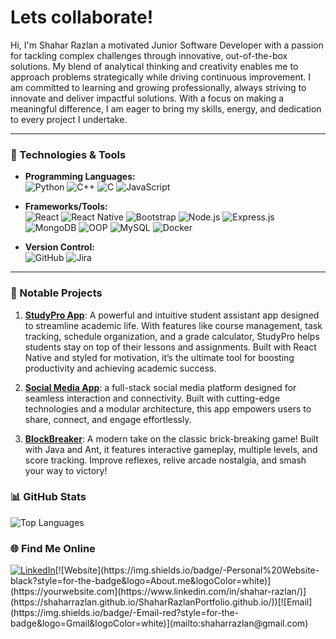 
# Lets collaborate!
Hi, I'm Shahar Razlan a motivated Junior Software Developer with a passion for tackling complex challenges through innovative, out-of-the-box solutions.
My blend of analytical thinking and creativity enables me to approach problems strategically while driving continuous improvement.
I am committed to learning and growing professionally, always striving to innovate and deliver impactful solutions. With a focus on making a meaningful difference,
I am eager to bring my skills, energy, and dedication to every project I undertake.

---

### 🔧 Technologies & Tools

- **Programming Languages:**  
![Python](https://img.shields.io/badge/-Python-3776AB?style=for-the-badge&logo=python&logoColor=white) ![C++](https://img.shields.io/badge/-C%2B%2B-00599C?style=for-the-badge&logo=c%2B%2B&logoColor=white) ![C](https://img.shields.io/badge/-C-A8B9CC?style=for-the-badge&logo=c&logoColor=white) ![JavaScript](https://img.shields.io/badge/-JavaScript-F7DF1E?style=for-the-badge&logo=javascript&logoColor=black)

- **Frameworks/Tools:**  
![React](https://img.shields.io/badge/-React-61DAFB?style=for-the-badge&logo=react&logoColor=black) ![React Native](https://img.shields.io/badge/-React%20Native-61DAFB?style=for-the-badge&logo=react&logoColor=black) ![Bootstrap](https://img.shields.io/badge/-Bootstrap-7952B3?style=for-the-badge&logo=bootstrap&logoColor=white) ![Node.js](https://img.shields.io/badge/-Node.js-339933?style=for-the-badge&logo=node.js&logoColor=white) ![Express.js](https://img.shields.io/badge/-Express.js-000000?style=for-the-badge&logo=express&logoColor=white) ![MongoDB](https://img.shields.io/badge/-MongoDB-47A248?style=for-the-badge&logo=mongodb&logoColor=white) ![OOP](https://img.shields.io/badge/-OOP-563D7C?style=for-the-badge) ![MySQL](https://img.shields.io/badge/-MySQL-4479A1?style=for-the-badge&logo=mysql&logoColor=white) ![Docker](https://img.shields.io/badge/-Docker-2496ED?style=for-the-badge&logo=docker&logoColor=white)

- **Version Control:**  
![GitHub](https://img.shields.io/badge/-GitHub-181717?style=for-the-badge&logo=github&logoColor=white) ![Jira](https://img.shields.io/badge/-Jira-0052CC?style=for-the-badge&logo=jira&logoColor=white)

---

### 🌟 Notable Projects
1. **[StudyPro App](https://github.com/shaharrazlan/StudyProApp)**: A powerful and intuitive student assistant app designed to streamline academic life. With features like course management, task tracking, schedule organization, and a grade calculator, StudyPro helps students stay on top of their lessons and assignments. Built with React Native and styled for motivation, it’s the ultimate tool for boosting productivity and achieving academic success.
 
2. **[Social Media App](https://github.com/shaharrazlan/Social-Media-App)**: a full-stack social media platform designed for seamless interaction and connectivity. Built with cutting-edge technologies and a modular architecture, this app empowers users to share, connect, and engage effortlessly.
 
3. **[BlockBreaker](https://github.com/shaharrazlan/BlockBreaker)**: A modern take on the classic brick-breaking game! Built with Java and Ant, it features interactive gameplay, multiple levels, and score tracking. Improve reflexes, relive arcade nostalgia, and smash your way to victory!


### 📊 GitHub Stats

![Top Languages](https://github-readme-stats.vercel.app/api/top-langs/?username=ShaharRazlan&layout=compact&theme=radical&cache_seconds=1800&exclude_repo=DataProjects)




### 🌐 Find Me Online
[![LinkedIn](https://img.shields.io/badge/-LinkedIn-blue?style=for-the-badge&logo=Linkedin&logoColor=white)](https://linkedin.com/in/YourProfile](https://www.linkedin.com/in/shahar-razlan/))[![Website](https://img.shields.io/badge/-Personal%20Website-black?style=for-the-badge&logo=About.me&logoColor=white)](https://yourwebsite.com](https://www.linkedin.com/in/shahar-razlan/)](https://shaharrazlan.github.io/ShaharRazlanPortfolio.github.io/))[![Email](https://img.shields.io/badge/-Email-red?style=for-the-badge&logo=Gmail&logoColor=white)](mailto:shaharrazlan@gmail.com)
